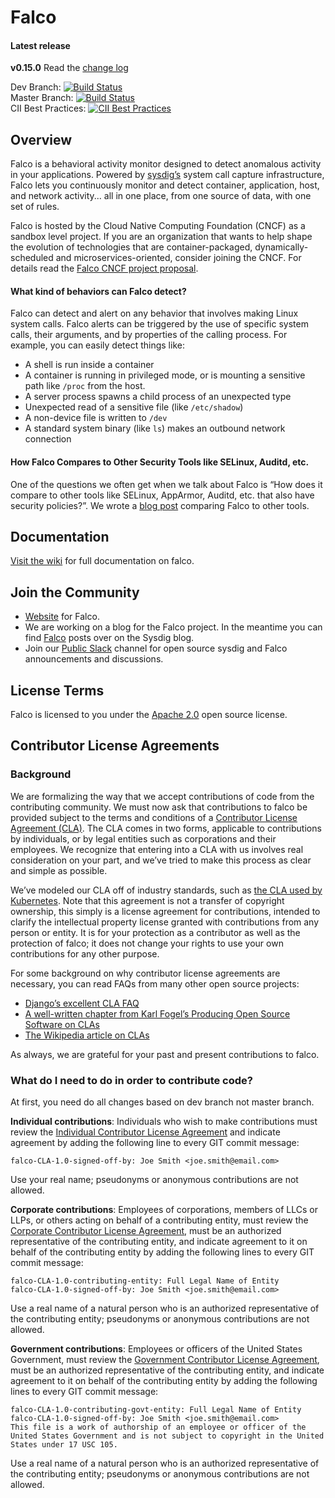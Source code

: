 # Falco

#### Latest release

**v0.15.0**
Read the [change log](https://github.com/falcosecurity/falco/blob/dev/CHANGELOG.md)

Dev Branch: [![Build Status](https://travis-ci.com/falcosecurity/falco.svg?branch=dev)](https://travis-ci.com/falcosecurity/falco)<br />
Master Branch: [![Build Status](https://travis-ci.com/falcosecurity/falco.svg?branch=master)](https://travis-ci.com/falcosecurity/falco)<br />
CII Best Practices: [![CII Best Practices](https://bestpractices.coreinfrastructure.org/projects/2317/badge)](https://bestpractices.coreinfrastructure.org/projects/2317)


## Overview
Falco is a behavioral activity monitor designed to detect anomalous activity in your applications. Powered by [sysdig’s](https://github.com/draios/sysdig) system call capture infrastructure, Falco lets you continuously monitor and detect container, application, host, and network activity... all in one place, from one source of data, with one set of rules.

Falco is hosted by the Cloud Native Computing Foundation (CNCF) as a sandbox level project. If you are an organization that wants to help shape the evolution of technologies that are container-packaged, dynamically-scheduled and microservices-oriented, consider joining the CNCF. For details read the [Falco CNCF project proposal](https://github.com/cncf/toc/tree/master/proposals/falco.adoc).

#### What kind of behaviors can Falco detect?

Falco can detect and alert on any behavior that involves making Linux system calls. Falco alerts can be triggered by the use of specific system calls, their arguments, and by properties of the calling process. For example, you can easily detect things like:

- A shell is run inside a container
- A container is running in privileged mode, or is mounting a sensitive path like `/proc` from the host.
- A server process spawns a child process of an unexpected type
- Unexpected read of a sensitive file (like `/etc/shadow`)
- A non-device file is written to `/dev`
- A standard system binary (like `ls`) makes an outbound network connection

#### How Falco Compares to Other Security Tools like SELinux, Auditd, etc.

One of the questions we often get when we talk about Falco is “How does it compare to other tools like SELinux, AppArmor, Auditd, etc. that also have security policies?”. We wrote a [blog post](https://sysdig.com/blog/selinux-seccomp-falco-technical-discussion/) comparing Falco to other tools.


Documentation
---
[Visit the wiki](https://github.com/falcosecurity/falco/wiki) for full documentation on falco.

Join the Community
---
* [Website](https://falco.org) for Falco.
* We are working on a blog for the Falco project. In the meantime you can find [Falco](https://sysdig.com/blog/tag/falco/) posts over on the Sysdig blog.
* Join our [Public Slack](https://slack.sysdig.com) channel for open source sysdig and Falco announcements and discussions.

License Terms
---
Falco is licensed to you under the [Apache 2.0](./COPYING) open source license.

Contributor License Agreements
---
### Background
 We are formalizing the way that we accept contributions of code from the contributing community. We must now ask that contributions to falco be provided subject to the terms and conditions of a [Contributor License Agreement (CLA)](./cla). The CLA comes in two forms, applicable to contributions by individuals, or by legal entities such as corporations and their employees. We recognize that entering into a CLA with us involves real consideration on your part, and we’ve tried to make this process as clear and simple as possible.

 We’ve modeled our CLA off of industry standards, such as [the CLA used by Kubernetes](https://github.com/kubernetes/kubernetes/blob/master/CONTRIBUTING.md). Note that this agreement is not a transfer of copyright ownership, this simply is a license agreement for contributions, intended to clarify the intellectual property license granted with contributions from any person or entity. It is for your protection as a contributor as well as the protection of falco; it does not change your rights to use your own contributions for any other purpose.

 For some background on why contributor license agreements are necessary, you can read FAQs from many other open source projects:

- [Django’s excellent CLA FAQ](https://www.djangoproject.com/foundation/cla/faq/)
- [A well-written chapter from Karl Fogel’s Producing Open Source Software on CLAs](http://producingoss.com/en/copyright-assignment.html)
- [The Wikipedia article on CLAs](http://en.wikipedia.org/wiki/Contributor_license_agreement)

As always, we are grateful for your past and present contributions to falco.

### What do I need to do in order to contribute code?

At first, you need do all changes based on dev branch not master branch.

**Individual contributions**: Individuals who wish to make contributions must review the [Individual Contributor License Agreement](./cla/falco_contributor_agreement.txt) and indicate agreement by adding the following line to every GIT commit message:

```
falco-CLA-1.0-signed-off-by: Joe Smith <joe.smith@email.com>
```

Use your real name; pseudonyms or anonymous contributions are not allowed.

**Corporate contributions**: Employees of corporations, members of LLCs or LLPs, or others acting on behalf of a contributing entity, must review the [Corporate Contributor License Agreement](./cla/falco_corp_contributor_agreement.txt), must be an authorized representative of the contributing entity, and indicate agreement to it on behalf of the contributing entity by adding the following lines to every GIT commit message:

```
falco-CLA-1.0-contributing-entity: Full Legal Name of Entity
falco-CLA-1.0-signed-off-by: Joe Smith <joe.smith@email.com>
```

Use a real name of a natural person who is an authorized representative of the contributing entity; pseudonyms or anonymous contributions are not allowed.

**Government contributions**: Employees or officers of the United States Government, must review the [Government Contributor License Agreement](https://github.com/falcosecurity/falco/blob/dev/cla/falco_govt_contributor_agreement.txt), must be an authorized representative of the contributing entity, and indicate agreement to it on behalf of the contributing entity by adding the following lines to every GIT commit message:

```
falco-CLA-1.0-contributing-govt-entity: Full Legal Name of Entity
falco-CLA-1.0-signed-off-by: Joe Smith <joe.smith@email.com>
This file is a work of authorship of an employee or officer of the United States Government and is not subject to copyright in the United States under 17 USC 105.
```

Use a real name of a natural person who is an authorized representative of the contributing entity; pseudonyms or anonymous contributions are not allowed.
